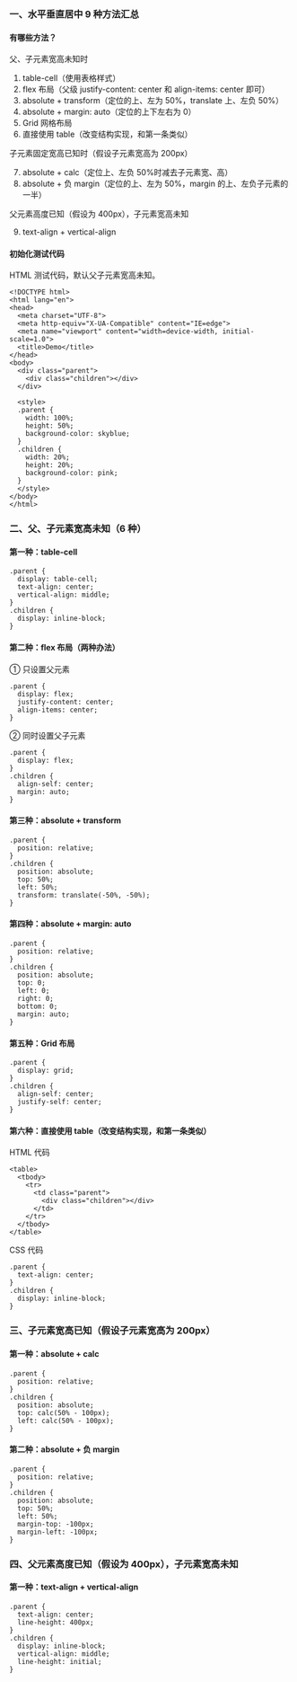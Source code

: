 <!--
 * @Author: Shu Binqi
 * @Date: 2023-03-02 00:03:32
 * @LastEditors: Shu Binqi
 * @LastEditTime: 2023-03-02 00:07:34
 * @Description: 八股文：水平垂直居中
 * @Version: 1.0.0
 * @FilePath: \interviewQuestions\八股文\水平垂直居中.md
-->

### 一、水平垂直居中 9 种方法汇总

#### 有哪些方法？

父、子元素宽高未知时

1.  table-cell（使用表格样式）
1.  flex 布局（父级 justify-content: center 和 align-items: center 即可）
1.  absolute + transform（定位的上、左为 50%，translate 上、左负 50%）
1.  absolute + margin: auto（定位的上下左右为 0）
1.  Grid 网格布局
1.  直接使用 table（改变结构实现，和第一条类似）

子元素固定宽高已知时（假设子元素宽高为 200px）

7.  absolute + calc（定位上、左负 50%时减去子元素宽、高）
8.  absolute + 负 margin（定位的上、左为 50%，margin 的上、左负子元素的一半）

父元素高度已知（假设为 400px），子元素宽高未知

9.  text-align + vertical-align

#### 初始化测试代码

HTML 测试代码，默认父子元素宽高未知。

```
<!DOCTYPE html>
<html lang="en">
<head>
  <meta charset="UTF-8">
  <meta http-equiv="X-UA-Compatible" content="IE=edge">
  <meta name="viewport" content="width=device-width, initial-scale=1.0">
  <title>Demo</title>
</head>
<body>
  <div class="parent">
    <div class="children"></div>
  </div>

  <style>
  .parent {
    width: 100%;
    height: 50%;
    background-color: skyblue;
  }
  .children {
    width: 20%;
    height: 20%;
    background-color: pink;
  }
  </style>
</body>
</html>
```

### 二、父、子元素宽高未知（6 种）

#### 第一种：table-cell

```
.parent {
  display: table-cell;
  text-align: center;
  vertical-align: middle;
}
.children {
  display: inline-block;
}
```

#### 第二种：flex 布局（两种办法）

① 只设置父元素

```
.parent {
  display: flex;
  justify-content: center;
  align-items: center;
}
```

② 同时设置父子元素

```
.parent {
  display: flex;
}
.children {
  align-self: center;
  margin: auto;
}
```

#### 第三种：absolute + transform

```
.parent {
  position: relative;
}
.children {
  position: absolute;
  top: 50%;
  left: 50%;
  transform: translate(-50%, -50%);
}
```

#### 第四种：absolute + margin: auto

```
.parent {
  position: relative;
}
.children {
  position: absolute;
  top: 0;
  left: 0;
  right: 0;
  bottom: 0;
  margin: auto;
}
```

#### 第五种：Grid 布局

```
.parent {
  display: grid;
}
.children {
  align-self: center;
  justify-self: center;
}
```

#### 第六种：直接使用 table（改变结构实现，和第一条类似）

HTML 代码

```
<table>
  <tbody>
    <tr>
      <td class="parent">
        <div class="children"></div>
      </td>
    </tr>
  </tbody>
</table>
```

CSS 代码

```
.parent {
  text-align: center;
}
.children {
  display: inline-block;
}
```

### 三、子元素宽高已知（假设子元素宽高为 200px）

#### 第一种：absolute + calc

```
.parent {
  position: relative;
}
.children {
  position: absolute;
  top: calc(50% - 100px);
  left: calc(50% - 100px);
}
```

#### 第二种：absolute + 负 margin

```
.parent {
  position: relative;
}
.children {
  position: absolute;
  top: 50%;
  left: 50%;
  margin-top: -100px;
  margin-left: -100px;
}
```

### 四、父元素高度已知（假设为 400px），子元素宽高未知

#### 第一种：text-align + vertical-align

```
.parent {
  text-align: center;
  line-height: 400px;
}
.children {
  display: inline-block;
  vertical-align: middle;
  line-height: initial;
}
```
